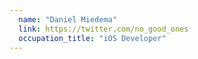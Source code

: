 ```yaml
---
  name: "Daniel Miedema"
  link: https://twitter.com/no_good_ones
  occupation_title: "iOS Developer"
---
```

